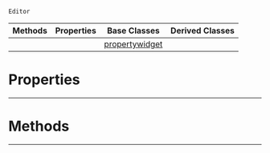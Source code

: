  `Editor`

|Methods|Properties|Base Classes|Derived Classes|
|---|---|---|---|
| | |[propertywidget](https://github.com/ZilchEngine/ZilchDocs/blob/master/code_reference/class_reference/propertywidget.md)| |


 #  Properties


---  
 #  Methods


---  
 

 